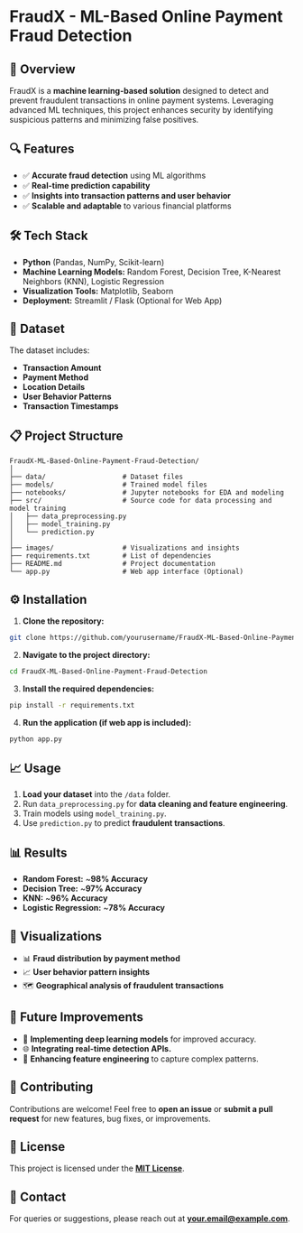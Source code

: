 # **FraudX - ML-Based Online Payment Fraud Detection**

## 🚀 Overview
FraudX is a **machine learning-based solution** designed to detect and prevent fraudulent transactions in online payment systems. Leveraging advanced ML techniques, this project enhances security by identifying suspicious patterns and minimizing false positives.

## 🔍 Features
- ✅ **Accurate fraud detection** using ML algorithms  
- ✅ **Real-time prediction capability**  
- ✅ **Insights into transaction patterns and user behavior**  
- ✅ **Scalable and adaptable** to various financial platforms  

## 🛠️ Tech Stack
- **Python** (Pandas, NumPy, Scikit-learn)  
- **Machine Learning Models:** Random Forest, Decision Tree, K-Nearest Neighbors (KNN), Logistic Regression  
- **Visualization Tools:** Matplotlib, Seaborn  
- **Deployment:** Streamlit / Flask (Optional for Web App)  

## 📂 Dataset
The dataset includes:
- **Transaction Amount**  
- **Payment Method**  
- **Location Details**  
- **User Behavior Patterns**  
- **Transaction Timestamps**  

## 📋 Project Structure
```
FraudX-ML-Based-Online-Payment-Fraud-Detection/
│
├── data/                   # Dataset files
├── models/                 # Trained model files
├── notebooks/              # Jupyter notebooks for EDA and modeling
├── src/                    # Source code for data processing and model training
│   ├── data_preprocessing.py
│   ├── model_training.py
│   └── prediction.py
│
├── images/                 # Visualizations and insights
├── requirements.txt        # List of dependencies
├── README.md               # Project documentation
└── app.py                  # Web app interface (Optional)
```

## ⚙️ Installation
1. **Clone the repository:**
```bash
git clone https://github.com/yourusername/FraudX-ML-Based-Online-Payment-Fraud-Detection.git
```
2. **Navigate to the project directory:**
```bash
cd FraudX-ML-Based-Online-Payment-Fraud-Detection
```
3. **Install the required dependencies:**
```bash
pip install -r requirements.txt
```
4. **Run the application (if web app is included):**
```bash
python app.py
```

## 📈 Usage
1. **Load your dataset** into the `/data` folder.  
2. Run `data_preprocessing.py` for **data cleaning and feature engineering**.  
3. Train models using `model_training.py`.  
4. Use `prediction.py` to predict **fraudulent transactions**.  

## 📊 Results
- **Random Forest:** ~**98% Accuracy**  
- **Decision Tree:** ~**97% Accuracy**  
- **KNN:** ~**96% Accuracy**  
- **Logistic Regression:** ~**78% Accuracy**  

## 📌 Visualizations
- 📊 **Fraud distribution by payment method**  
- 📈 **User behavior pattern insights**  
- 🗺️ **Geographical analysis of fraudulent transactions**  

## 🚧 Future Improvements
- 🔄 **Implementing deep learning models** for improved accuracy.  
- 🌐 **Integrating real-time detection APIs.**  
- 🧠 **Enhancing feature engineering** to capture complex patterns.  

## 🤝 Contributing
Contributions are welcome! Feel free to **open an issue** or **submit a pull request** for new features, bug fixes, or improvements.

## 📜 License
This project is licensed under the **[MIT License](LICENSE)**.

## 📧 Contact
For queries or suggestions, please reach out at **[your.email@example.com](mailto:your.email@example.com)**.


